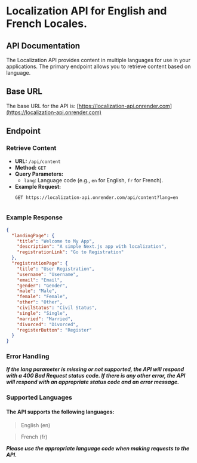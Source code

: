 # Localization API for English and French Locales.

## API Documentation

The Localization API provides content in multiple languages for use in your applications. The primary endpoint allows you to retrieve content based on language.

## Base URL

The base URL for the API is: [https://localization-api.onrender.com](https://localization-api.onrender.com)


## Endpoint

### Retrieve Content

- **URL:** `/api/content`
- **Method:** `GET`
- **Query Parameters:**
  - `lang`: Language code (e.g., `en` for English, `fr` for French).
- **Example Request:**
  ```http
  GET https://localization-api.onrender.com/api/content?lang=en


### Example Response

```json
{
  "landingPage": {
    "title": "Welcome to My App",
    "description": "A simple Next.js app with localization",
    "registrationLink": "Go to Registration"
  },
  "registrationPage": {
    "title": "User Registration",
    "username": "Username",
    "email": "Email",
    "gender": "Gender",
    "male": "Male",
    "female": "Female",
    "other": "Other",
    "civilStatus": "Civil Status",
    "single": "Single",
    "married": "Married",
    "divorced": "Divorced",
    "registerButton": "Register"
  }
}

```

### Error Handling
***If the lang parameter is missing or not supported, the API will respond with a 400 Bad Request status code.
If there is any other error, the API will respond with an appropriate status code and an error message.***

### Supported Languages
#### The API supports the following languages:

> English (en)

>French (fr)

***Please use the appropriate language code when making requests to the API.***
